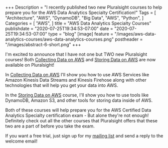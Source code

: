 +++
Description = "I recently published two new Pluralsight courses to help prepare you for the AWS Data Analytics Specialty Certification!"
Tags = [
  "Architecture",
  "AWS",
  "DynamoDB",
  "Big Data",
  "AWS",
  "Python",
]
Categories = [
  "AWS",
]
title = "AWS Data Analytics Specialty Courses"
publishdate = "2020-07-25T19:34:53-07:00"
date = "2020-07-25T19:34:53-07:00"
type = "blog"
[image]
    feature = "/images/aws-data-analytics-courses/aws-data-analytics-courses.png"
    postheader = "/images/abstract-6-short.png"
+++

I'm excited to announce that I have not one but TWO new Pluralsight courses! Both [Collecting Data on AWS](https://www.pluralsight.com/courses/collecting-data-aws) and [Storing Data on AWS](https://www.pluralsight.com/courses/storing-data-aws) are now available on Pluralsight! 

<!--more-->

In [Collecting Data on AWS](https://www.pluralsight.com/courses/collecting-data-aws) I'll show you how to use AWS Services like Amazon Kinesis Data Streams and Kinesis Firehose along with other technologies that will help you get your data into AWS.

In the [Storing Data on AWS](https://www.pluralsight.com/courses/storing-data-aws) course, I'll show you how to use tools like DynamoDB, Amazon S3, and other tools for storing data inside of AWS.

Both of these courses will help prepare you for the AWS Certified Data Analytics Specialty certification exam - But alone they're not enough! Definitely check out all the other courses that Pluralsight offers that these two are a part of before you take the exam.

If you want a free trial, just sign up for my [mailing list](/mailing-list/) and send a reply to the welcome email!
